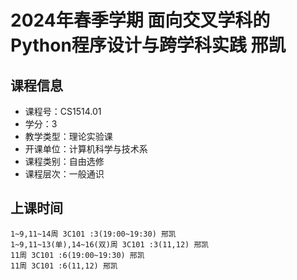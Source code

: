 # 2024年春季学期 面向交叉学科的Python程序设计与跨学科实践 邢凯






## 课程信息

- 课程号：CS1514.01
- 学分：3
- 教学类型：理论实验课
- 开课单位：计算机科学与技术系
- 课程类别：自由选修
- 课程层次：一般通识

## 上课时间

```
1~9,11~14周 3C101 :3(19:00~19:30) 邢凯
1~9,11~13(单),14~16(双)周 3C101 :3(11,12) 邢凯
11周 3C101 :6(19:00~19:30) 邢凯
11周 3C101 :6(11,12) 邢凯
```

